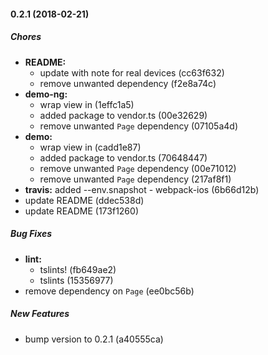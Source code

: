 #### 0.2.1 (2018-02-21)

##### Chores

* **README:**
    * update with note for real devices (cc63f632)
    * remove unwanted dependency (f2e8a74c)
* **demo-ng:**
    * wrap view in <ScrollView> (1effc1a5)
    * added package to vendor.ts (00e32629)
    * remove unwanted `Page` dependency (07105a4d)
* **demo:**
    * wrap view in <ScrollView> (cadd1e87)
    * added package to vendor.ts (70648447)
    * remove unwanted `Page` dependency (00e71012)
    * remove unwanted `Page` dependency (217af8f1)
* **travis:** added --env.snapshot - webpack-ios (6b66d12b)
* update README (ddec538d)
* update README (173f1260)

##### Bug Fixes

* **lint:**
    * tslints! (fb649ae2)
    * tslints (15356977)
* remove dependency on `Page` (ee0bc56b)

##### New Features

* bump version to 0.2.1 (a40555ca)
